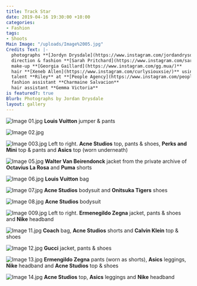 ```yaml
---
title: Track Star
date: 2019-04-16 19:30:00 +10:00
categories:
- Fashion
tags:
- Shoots
Main Image: "/uploads/Image%2005.jpg"
Credits Text: |-
  photographs **[Jordyn Drysdale](https://www.instagram.com/jordandrysdale/)**
  direction & fashion **[Sarah Pritchard](https://www.instagram.com/sar4hcant/)**
  make-up **[Georgia Gaillard](https://www.instagram.com/gg.mua/)**
  hair **[Xeneb Allen](https://www.instagram.com/curlysiouxsie/)** using **[Kevin Murphy](https://www.instagram.com/curlysiouxsie/)**
  talent **Riley** at **[People Agency](https://www.instagram.com/people.agency/)**
  fashion assistant **Charmaine Salvacion**
  hair assistant **Gemma Victoria**
is featured?: true
Blurb: Photographs by Jordan Drysdale
layout: gallery
---
```


![Image 01.jpg](/uploads/Image%2001.jpg)
**Louis Vuitton** jumper & pants

![Image 02.jpg](/uploads/Image%2002.jpg)

![Image 003.jpg](/uploads/Image%20003.jpg)
Left to right. **Acne Studios** top, pants & shoes, **Perks and Mini** top & pants and **Asics** top (worn underneath)

![Image 05.jpg](/uploads/Image%2005.jpg)
**Walter Van Beirendonck** jacket from the private archive of **Octavius La Rosa** and **Puma** shorts

![Image 06.jpg](/uploads/Image%2006.jpg)
**Louis Vuitton** bag

![Image 07.jpg](/uploads/Image%2007.jpg)
**Acne Studios** bodysuit and **Onitsuka Tigers** shoes

![Image 08.jpg](/uploads/Image%2008.jpg)
**Acne Studios** bodysuit

![Image 009.jpg](/uploads/Image%20009.jpg)
Left to right. **Ermenegildo Zegna** jacket, pants & shoes and **Nike** headband

![Image 11.jpg](/uploads/Image%2011.jpg)
**Coach** bag, **Acne Studios** shorts and **Calvin Klein** top & shoes

![Image 12.jpg](/uploads/Image%2012.jpg)
**Gucci** jacket, pants & shoes

![Image 13.jpg](/uploads/Image%2013.jpg)
**Ermengildo Zegna** pants (worn as shorts), **Asics** leggings, **Nike** headband and **Acne Studios** top & shoes

![Image 14.jpg](/uploads/Image%2014.jpg)
**Acne Studios** top, **Asics** leggings and **Nike** headband

